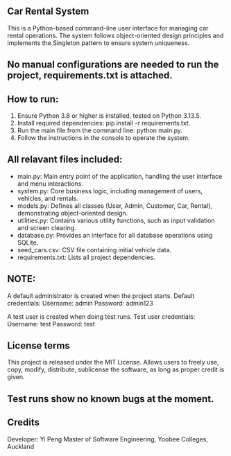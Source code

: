 ## Car Rental System
  This is a Python-based command-line user interface for managing car rental operations. The system follows object-oriented design principles and implements the Singleton pattern to ensure system uniqueness.

## No manual configurations are needed to run the project, requirements.txt is attached.
 
## How to run:
  1. Ensure Python 3.8 or higher is installed, tested on Python 3.13.5.
  2. Install required dependencies: pip install -r requirements.txt.
  3. Run the main file from the command line: python main.py.
  4. Follow the instructions in the console to operate the system.
  
## All relavant files included:
  
  - main.py: Main entry point of the application, handling the user interface and menu interactions.
  - system.py: Core business logic, including management of users, vehicles, and rentals.
  - models.py: Defines all classes (User, Admin, Customer, Car, Rental), demonstrating object-oriented design.
  - utilities.py: Contains various utility functions, such as input validation and screen clearing.
  - database.py: Provides an interface for all database operations using SQLite.
  - seed_cars.csv: CSV file containing initial vehicle data.
  - requirements.txt: Lists all project dependencies.
  
## NOTE:
  A default administrator is created when the project starts.
    Default credentials:
      Username: admin
      Password: admin123

  A test user is created when doing test runs.
    Test user credentials:
      Username: test
      Password: test

## License terms
  This project is released under the MIT License.
    Allows users to freely use, copy, modify, distribute, sublicense the software, as long as proper credit is given.

## Test runs show no known bugs at the moment.

## Credits
  Developer: Yi Peng
    Master of Software Engineering, Yoobee Colleges, Auckland